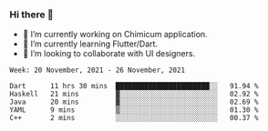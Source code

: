 ### Hi there 👋

<!--
**devcat37/devcat37** is a ✨ _special_ ✨ repository because its `README.md` (this file) appears on your GitHub profile.-->


- 🔭 I’m currently working on Chimicum application.
- 🌱 I’m currently learning Flutter/Dart.
- 👯 I’m looking to collaborate with UI designers.
<!-- - 🤔 I’m looking for help with ... -->

<!--START_SECTION:waka-->
```text
Week: 20 November, 2021 - 26 November, 2021

Dart      11 hrs 30 mins  ███████████████████████░░   91.94 % 
Haskell   21 mins         ▓░░░░░░░░░░░░░░░░░░░░░░░░   02.92 % 
Java      20 mins         ▓░░░░░░░░░░░░░░░░░░░░░░░░   02.69 % 
YAML      9 mins          ▒░░░░░░░░░░░░░░░░░░░░░░░░   01.30 % 
C++       2 mins          ░░░░░░░░░░░░░░░░░░░░░░░░░   00.37 % 
```
<!--END_SECTION:waka-->
